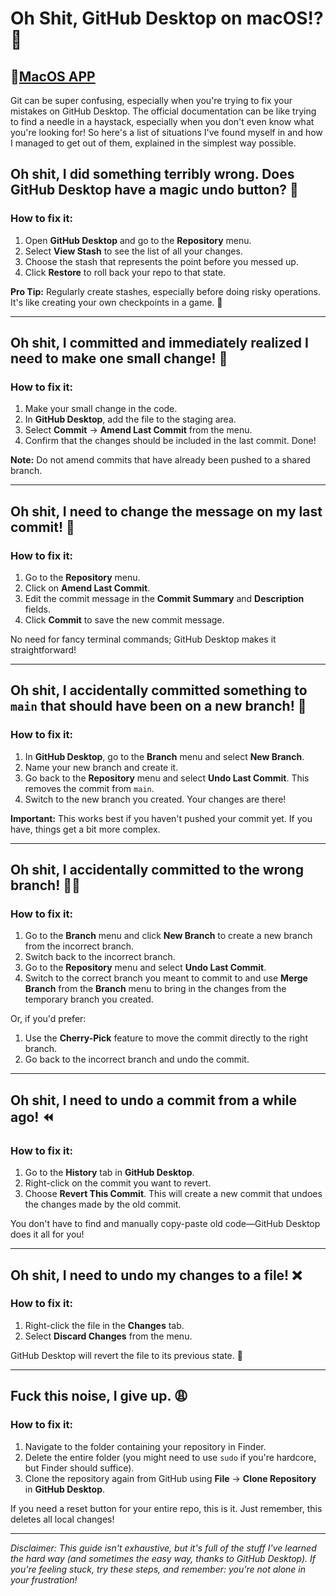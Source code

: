 # Oh Shit, GitHub Desktop on macOS!? 🤯

## 🍎[MacOS APP](https://central.github.com/deployments/desktop/desktop/latest/darwin)

Git can be super confusing, especially when you're trying to fix your mistakes on GitHub Desktop. The official documentation can be like trying to find a needle in a haystack, especially when you don't even know what you're looking for! So here's a list of situations I've found myself in and how I managed to get out of them, explained in the simplest way possible.

## Oh shit, I did something terribly wrong. Does GitHub Desktop have a magic undo button? 🤞

### How to fix it:

1. Open **GitHub Desktop** and go to the **Repository** menu.
2. Select **View Stash** to see the list of all your changes.
3. Choose the stash that represents the point before you messed up.
4. Click **Restore** to roll back your repo to that state.

**Pro Tip:** Regularly create stashes, especially before doing risky operations. It's like creating your own checkpoints in a game. 🛑

---

## Oh shit, I committed and immediately realized I need to make one small change! 😬

### How to fix it:

1. Make your small change in the code.
2. In **GitHub Desktop**, add the file to the staging area.
3. Select **Commit** -> **Amend Last Commit** from the menu.
4. Confirm that the changes should be included in the last commit. Done!

**Note:** Do not amend commits that have already been pushed to a shared branch.

---

## Oh shit, I need to change the message on my last commit! 💬

### How to fix it:

1. Go to the **Repository** menu.
2. Click on **Amend Last Commit**.
3. Edit the commit message in the **Commit Summary** and **Description** fields.
4. Click **Commit** to save the new commit message.

No need for fancy terminal commands; GitHub Desktop makes it straightforward!

---

## Oh shit, I accidentally committed something to `main` that should have been on a new branch! 🚫

### How to fix it:

1. In **GitHub Desktop**, go to the **Branch** menu and select **New Branch**.
2. Name your new branch and create it.
3. Go back to the **Repository** menu and select **Undo Last Commit**. This removes the commit from `main`.
4. Switch to the new branch you created. Your changes are there!

**Important:** This works best if you haven't pushed your commit yet. If you have, things get a bit more complex.

---

## Oh shit, I accidentally committed to the wrong branch! 🤦‍♂️

### How to fix it:

1. Go to the **Branch** menu and click **New Branch** to create a new branch from the incorrect branch.
2. Switch back to the incorrect branch.
3. Go to the **Repository** menu and select **Undo Last Commit**.
4. Switch to the correct branch you meant to commit to and use **Merge Branch** from the **Branch** menu to bring in the changes from the temporary branch you created.

Or, if you'd prefer:

1. Use the **Cherry-Pick** feature to move the commit directly to the right branch.
2. Go back to the incorrect branch and undo the commit.

---

## Oh shit, I need to undo a commit from a while ago! ⏪

### How to fix it:

1. Go to the **History** tab in **GitHub Desktop**.
2. Right-click on the commit you want to revert.
3. Choose **Revert This Commit**. This will create a new commit that undoes the changes made by the old commit.

You don't have to find and manually copy-paste old code—GitHub Desktop does it all for you!

---

## Oh shit, I need to undo my changes to a file! ❌

### How to fix it:

1. Right-click the file in the **Changes** tab.
2. Select **Discard Changes** from the menu.

GitHub Desktop will revert the file to its previous state. 🎉

---

## Fuck this noise, I give up. 😩

### How to fix it:

1. Navigate to the folder containing your repository in Finder.
2. Delete the entire folder (you might need to use `sudo` if you're hardcore, but Finder should suffice).
3. Clone the repository again from GitHub using **File** -> **Clone Repository** in **GitHub Desktop**.

If you need a reset button for your entire repo, this is it. Just remember, this deletes all local changes! 

---

*Disclaimer: This guide isn't exhaustive, but it's full of the stuff I've learned the hard way (and sometimes the easy way, thanks to GitHub Desktop). If you're feeling stuck, try these steps, and remember: you're not alone in your frustration!*
